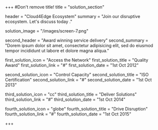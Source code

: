 +++
#Don't remove title!
title = "solution_section"

header = "Cloud4Edge Ecosystem"
summary = "Join our disruptive ecosystem. Let's discuss today ."

solution_image = "/images/screen-7.png"

second_header = "Award winning service delivery"
second_summary = "Dorem ipsum dolor sit amet, consectetur adipisicing elit, sed do eiusmod tempor incididunt ut labore et dolore magna aliqua."

first_solution_icon = "Access the Network"
first_solution_title = "Quality Award"
first_solution_link = "#"
first_solution_date = "1st Oct 2012"

second_solution_icon = "Control Capacity"
second_solution_title = "ISO Certification"
second_solution_link = "#"
second_solution_date = "1st Oct 2013"

third_solution_icon = "cc"
third_solution_title = "Deliver Solutions"
third_solution_link = "#"
third_solution_date = "1st Oct 2014"

fourth_solution_icon = "globe"
fourth_solution_title = "Drive Disruption"
fourth_solution_link = "#"
fourth_solution_date = "1st Oct 2015"

+++